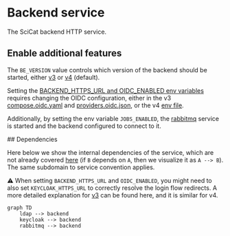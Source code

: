 # Backend service

The SciCat backend HTTP service.

## Enable additional features

The `BE_VERSION` value controls which version of the backend should be started, either [v3](./services/v3) or [v4](./services/v4) (default).

Setting the [BACKEND_HTTPS_URL and OIDC_ENABLED env variables](../../.env) requires changing the OIDC configuration, either in the v3 [compose.oidc.yaml](./services/v3/compose.oidc.yaml) and [providers.oidc.json](./services/v3/config/providers.oidc.json), or the v4 [env file](./services/v4/config/.oidc.env).

Additionally, by setting the env variable `JOBS_ENABLED`, the [rabbitmq](./services/rabbitmq/) service is started and the backend configured to connect to it.

## Dependencies

Here below we show the internal dependencies of the service, which are not already covered [here](../../README.md) (if `B` depends on `A`, then we visualize it as `A --> B`). The same subdomain to service convention applies.

:warning: When setting `BACKEND_HTTPS_URL` and `OIDC_ENABLED`, you might need to also set `KEYCLOAK_HTTPS_URL` to correctly resolve the login flow redirects. A more detailed explanation for [v3](https://scicatproject.github.io/documentation/Development/v3.x/OIDC.html) can be found here, and it is similar for v4.

```mermaid
graph TD
    ldap --> backend
    keycloak --> backend
    rabbitmq --> backend
```
